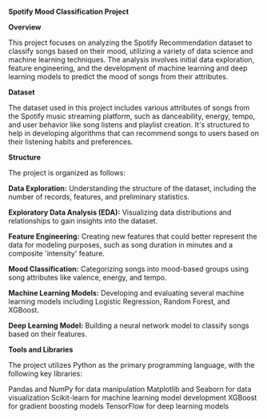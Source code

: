 **Spotify Mood Classification Project**

**Overview**

This project focuses on analyzing the Spotify Recommendation dataset to classify songs based on their mood, utilizing a variety of data science and machine learning techniques. The analysis involves initial data exploration, feature engineering, and the development of machine learning and deep learning models to predict the mood of songs from their attributes.

**Dataset**

The dataset used in this project includes various attributes of songs from the Spotify music streaming platform, such as danceability, energy, tempo, and user behavior like song listens and playlist creation. It's structured to help in developing algorithms that can recommend songs to users based on their listening habits and preferences.

**Structure**

The project is organized as follows:

**Data Exploration:** Understanding the structure of the dataset, including the number of records, features, and preliminary statistics.

**Exploratory Data Analysis (EDA):** Visualizing data distributions and relationships to gain insights into the dataset.

**Feature Engineering:** Creating new features that could better represent the data for modeling purposes, such as song duration in minutes and a composite 'intensity' feature.

**Mood Classification:** Categorizing songs into mood-based groups using song attributes like valence, energy, and tempo.

**Machine Learning Models:** Developing and evaluating several machine learning models including Logistic Regression, Random Forest, and XGBoost.

**Deep Learning Model:** Building a neural network model to classify songs based on their features.

**Tools and Libraries**

The project utilizes Python as the primary programming language, with the following key libraries:

Pandas and NumPy for data manipulation
Matplotlib and Seaborn for data visualization
Scikit-learn for machine learning model development
XGBoost for gradient boosting models
TensorFlow for deep learning models
